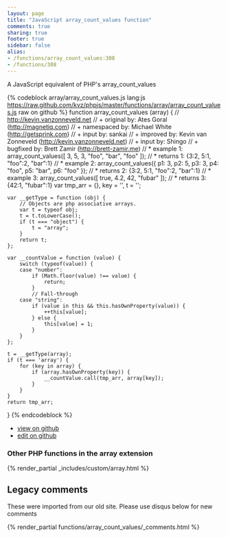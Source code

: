 ```yaml
---
layout: page
title: "JavaScript array_count_values function"
comments: true
sharing: true
footer: true
sidebar: false
alias:
- /functions/array_count_values:308
- /functions/308
---
```

<!-- Generated by Rakefile:build -->
A JavaScript equivalent of PHP's array_count_values

{% codeblock array/array_count_values.js lang:js https://raw.github.com/kvz/phpjs/master/functions/array/array_count_values.js raw on github %}
function array_count_values (array) {
    // http://kevin.vanzonneveld.net
    // +   original by: Ates Goral (http://magnetiq.com)
    // + namespaced by: Michael White (http://getsprink.com)
    // +      input by: sankai
    // +   improved by: Kevin van Zonneveld (http://kevin.vanzonneveld.net)
    // +   input by: Shingo
    // +   bugfixed by: Brett Zamir (http://brett-zamir.me)
    // *     example 1: array_count_values([ 3, 5, 3, "foo", "bar", "foo" ]);
    // *     returns 1: {3:2, 5:1, "foo":2, "bar":1}
    // *     example 2: array_count_values({ p1: 3, p2: 5, p3: 3, p4: "foo", p5: "bar", p6: "foo" });
    // *     returns 2: {3:2, 5:1, "foo":2, "bar":1}
    // *     example 3: array_count_values([ true, 4.2, 42, "fubar" ]);
    // *     returns 3: {42:1, "fubar":1}
    var tmp_arr = {},
        key = '',
        t = '';

    var __getType = function (obj) {
        // Objects are php associative arrays.
        var t = typeof obj;
        t = t.toLowerCase();
        if (t === "object") {
            t = "array";
        }
        return t;
    };

    var __countValue = function (value) {
        switch (typeof(value)) {
        case "number":
            if (Math.floor(value) !== value) {
                return;
            }
            // Fall-through
        case "string":
            if (value in this && this.hasOwnProperty(value)) {
                ++this[value];
            } else {
                this[value] = 1;
            }
        }
    };

    t = __getType(array);
    if (t === 'array') {
        for (key in array) {
            if (array.hasOwnProperty(key)) {
                __countValue.call(tmp_arr, array[key]);
            }
        }
    }
    return tmp_arr;
}
{% endcodeblock %}

 - [view on github](https://github.com/kvz/phpjs/blob/master/functions/array/array_count_values.js)
 - [edit on github](https://github.com/kvz/phpjs/edit/master/functions/array/array_count_values.js)

### Other PHP functions in the array extension
{% render_partial _includes/custom/array.html %}
## Legacy comments
These were imported from our old site. Please use disqus below for new comments
<div style="overflow-y: scroll; max-height: 500px;">
{% render_partial functions/array_count_values/_comments.html %}
</div>
